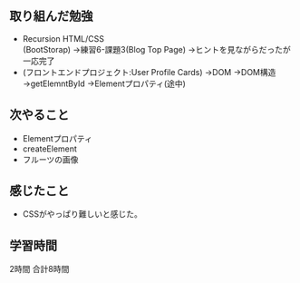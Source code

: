 ## 取り組んだ勉強
- Recursion HTML/CSS<br>
(BootStorap)
  →練習6-課題3(Blog Top Page)
    →ヒントを見ながらだったが一応完了
- (フロントエンドプロジェクト:User Profile Cards)
  →DOM
  →DOM構造
  →getElemntById
  →Elementプロパティ(途中)


## 次やること 
- Elementプロパティ
- createElement
- フルーツの画像

## 感じたこと
- CSSがやっぱり難しいと感じた。

## 学習時間
2時間
合計8時間

